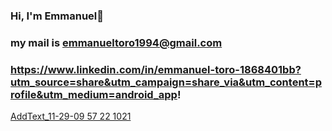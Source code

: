 ### Hi, I'm Emmanuel👋
### my mail is emmanueltoro1994@gmail.com 
### https://www.linkedin.com/in/emmanuel-toro-1868401bb?utm_source=share&utm_campaign=share_via&utm_content=profile&utm_medium=android_app!
[AddText_11-29-09 57 22 1021](https://user-images.githubusercontent.com/111504496/205333198-166d6e6a-6b23-4362-98c7-70794a420c58.jpg)

<!--
**Emmanueltoro28/Emmanueltoro28** is a ✨ _special_ ✨ repository because its `README.md` (this file) appears on your GitHub profile.

Here are some ideas to get you started:

- 🔭 I’m currently working on ...
- 🌱 I’m currently learning ...
- 👯 I’m looking to collaborate on ...
- 🤔 I’m looking for help with ...
- 💬 Ask me about ...
- 📫 How to reach me: ...
- 😄 Pronouns: ...
- ⚡ Fun fact: ...
-->
